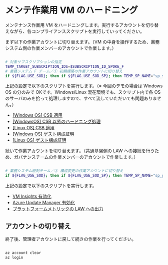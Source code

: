 # メンテ作業用 VM のハードニング

メンテナンス作業用 VM をハードニングします。実行するアカウントを切り替えながら、各コンプライアンススクリプトを実行していってください。

まず以下の作業アカウントに切り替えます。（VM の中身を操作するため、業務システム側の作業メンバーのアカウントで作業します。）

```bash

# 対象サブスクリプションの指定
TEMP_TARGET_SUBSCRIPTION_IDS=$SUBSCRIPTION_ID_SPOKE_F
# 業務システム F チーム／① 初期構築の作業アカウントに切り替え
if ${FLAG_USE_SOD}; then if ${FLAG_USE_SOD_SP}; then TEMP_SP_NAME="sp_spokef_dev"; az login --service-principal --username ${SP_APP_IDS[${TEMP_SP_NAME}]} --password ${SP_PWDS[${TEMP_SP_NAME}]} --tenant ${PRIMARY_DOMAIN_NAME} --allow-no-subscriptions; else az account clear; az login -u "user_spokef_dev@${PRIMARY_DOMAIN_NAME}" -p "${ADMIN_PASSWORD}"; fi; fi


```

上記の設定で以下のスクリプトを実行します。（※ 今回のデモの場合は Windows OS の分のみで OKです。Windows/Linux 混在環境でも、スクリプト内で各 OS のサーバのみを拾って処理しますので、すべて流していただいても問題ありません。）

- [[Windows OS] CSB 適用](/05.仮想マシンのコンプライアンス対応/05_01_★%20[Windows%20OS]%20CSB%20適用.md)
- [[WindowsOS] CSB 以外のハードニング処理](/05.仮想マシンのコンプライアンス対応/05_02_★%20[WindowsOS]%20CSB%20以外のハードニング処理.md)
- [[Linux OS] CSB 適用](/05.仮想マシンのコンプライアンス対応/05_04_★%20[Linux%20OS]%20CSB%20適用.md)
- [[Windows OS] ゲスト構成証明](/05.仮想マシンのコンプライアンス対応/05_03_★%20[Windows%20OS]%20ゲスト構成証明.md)
- [[Linux OS] ゲスト構成証明](/05.仮想マシンのコンプライアンス対応/05_05_★%20[Linux%20OS]%20ゲスト構成証明.md)

続いて作業アカウントを切り替えます。（共通基盤側の LAW への接続を行うため、ガバナンスチームの作業メンバーのアカウントで作業します。）

```bash

# 業務システム統制チーム／③ 構成変更の作業アカウントに切り替え
if ${FLAG_USE_SOD}; then if ${FLAG_USE_SOD_SP}; then TEMP_SP_NAME="sp_gov_change"; az login --service-principal --username ${SP_APP_IDS[${TEMP_SP_NAME}]} --password ${SP_PWDS[${TEMP_SP_NAME}]} --tenant ${PRIMARY_DOMAIN_NAME} --allow-no-subscriptions; else az account clear; az login -u "user_gov_change@${PRIMARY_DOMAIN_NAME}" -p "${ADMIN_PASSWORD}"; fi; fi

```

上記の設定で以下のスクリプトを実行します。

- [VM Insights 有効化](/05.仮想マシンのコンプライアンス対応/05_06_★%20VM%20Insights%20有効化.md)
- [Azure Update Manager 有効化](/05.仮想マシンのコンプライアンス対応//05_07_★%20Azure%20Update%20Manager%20有効化.md)
- [プラットフォームメトリックの LAW への出力](/05.仮想マシンのコンプライアンス対応/05_08_★%20プラットフォームメトリックの%20LAW%20への出力.md)

## アカウントの切り替え

終了後、管理者アカウントに戻して続きの作業を行ってください。

```bash

az account clear
az login

```
